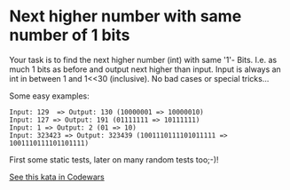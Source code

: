 # Next higher number with same number of 1 bits

Your task is to find the next higher number (int) with same '1'- Bits.
I.e. as much 1 bits as before and output next higher than input. Input is always an int in between 1 and 1<<30 (inclusive).
No bad cases or special tricks...

Some easy examples:

```
Input: 129  => Output: 130 (10000001 => 10000010)
Input: 127 => Output: 191 (01111111 => 10111111)
Input: 1 => Output: 2 (01 => 10)
Input: 323423 => Output: 323439 (1001110111101011111 => 1001110111101101111)
```

First some static tests, later on many random tests too;-)!

[See this kata in Codewars](https://www.codewars.com/kata/56bdd0aec5dc03d7780010a5)